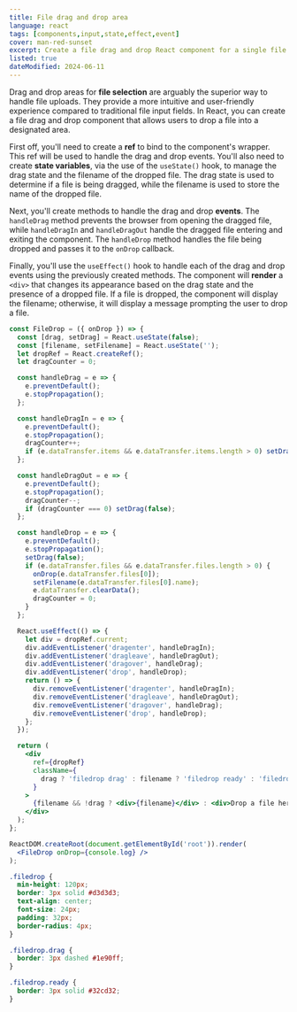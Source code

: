 ```yaml
---
title: File drag and drop area
language: react
tags: [components,input,state,effect,event]
cover: man-red-sunset
excerpt: Create a file drag and drop React component for a single file.
listed: true
dateModified: 2024-06-11
---
```


Drag and drop areas for **file selection** are arguably the superior way to handle file uploads. They provide a more intuitive and user-friendly experience compared to traditional file input fields. In React, you can create a file drag and drop component that allows users to drop a file into a designated area.

First off, you'll need to create a **ref** to bind to the component's wrapper. This ref will be used to handle the drag and drop events. You'll also need to create **state variables**, via the use of the `useState()` hook, to manage the drag state and the filename of the dropped file. The drag state is used to determine if a file is being dragged, while the filename is used to store the name of the dropped file.

Next, you'll create methods to handle the drag and drop **events**. The `handleDrag` method prevents the browser from opening the dragged file, while `handleDragIn` and `handleDragOut` handle the dragged file entering and exiting the component. The `handleDrop` method handles the file being dropped and passes it to the `onDrop` callback.

Finally, you'll use the `useEffect()` hook to handle each of the drag and drop events using the previously created methods. The component will **render** a `<div>` that changes its appearance based on the drag state and the presence of a dropped file. If a file is dropped, the component will display the filename; otherwise, it will display a message prompting the user to drop a file.

<code-tabs>

```jsx
const FileDrop = ({ onDrop }) => {
  const [drag, setDrag] = React.useState(false);
  const [filename, setFilename] = React.useState('');
  let dropRef = React.createRef();
  let dragCounter = 0;

  const handleDrag = e => {
    e.preventDefault();
    e.stopPropagation();
  };

  const handleDragIn = e => {
    e.preventDefault();
    e.stopPropagation();
    dragCounter++;
    if (e.dataTransfer.items && e.dataTransfer.items.length > 0) setDrag(true);
  };

  const handleDragOut = e => {
    e.preventDefault();
    e.stopPropagation();
    dragCounter--;
    if (dragCounter === 0) setDrag(false);
  };

  const handleDrop = e => {
    e.preventDefault();
    e.stopPropagation();
    setDrag(false);
    if (e.dataTransfer.files && e.dataTransfer.files.length > 0) {
      onDrop(e.dataTransfer.files[0]);
      setFilename(e.dataTransfer.files[0].name);
      e.dataTransfer.clearData();
      dragCounter = 0;
    }
  };

  React.useEffect(() => {
    let div = dropRef.current;
    div.addEventListener('dragenter', handleDragIn);
    div.addEventListener('dragleave', handleDragOut);
    div.addEventListener('dragover', handleDrag);
    div.addEventListener('drop', handleDrop);
    return () => {
      div.removeEventListener('dragenter', handleDragIn);
      div.removeEventListener('dragleave', handleDragOut);
      div.removeEventListener('dragover', handleDrag);
      div.removeEventListener('drop', handleDrop);
    };
  });

  return (
    <div
      ref={dropRef}
      className={
        drag ? 'filedrop drag' : filename ? 'filedrop ready' : 'filedrop'
      }
    >
      {filename && !drag ? <div>{filename}</div> : <div>Drop a file here!</div>}
    </div>
  );
};

ReactDOM.createRoot(document.getElementById('root')).render(
  <FileDrop onDrop={console.log} />
);
```

```css
.filedrop {
  min-height: 120px;
  border: 3px solid #d3d3d3;
  text-align: center;
  font-size: 24px;
  padding: 32px;
  border-radius: 4px;
}

.filedrop.drag {
  border: 3px dashed #1e90ff;
}

.filedrop.ready {
  border: 3px solid #32cd32;
}
```

</code-tabs>
